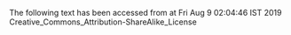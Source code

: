 The following text has been accessed from at Fri Aug 9 02:04:46 IST 2019
Creative_Commons_Attribution-ShareAlike_License
